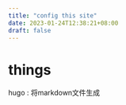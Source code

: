 ```yaml
---
title: "config this site"
date: 2023-01-24T12:38:21+08:00
draft: false
---
```


# things

hugo : 将markdown文件生成
